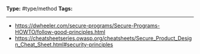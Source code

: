 **Type:** #type/method
**Tags:** 

---
- https://dwheeler.com/secure-programs/Secure-Programs-HOWTO/follow-good-principles.html
- https://cheatsheetseries.owasp.org/cheatsheets/Secure_Product_Design_Cheat_Sheet.html#security-principles